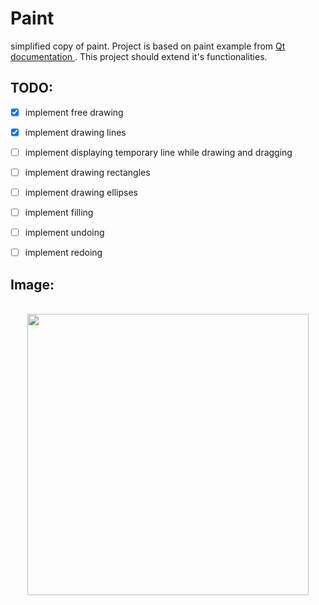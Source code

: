 # Paint

simplified copy of paint. 
Project is based on paint example from <a href="https://doc.qt.io/qt-5/qtwidgets-widgets-scribble-example.html" class="current">Qt documentation </a>. This project should extend it's functionalities.


## TODO:

- [x] implement free drawing
- [x] implement drawing lines
- [ ] implement displaying temporary line while drawing and dragging
- [ ] implement drawing rectangles
- [ ] implement drawing ellipses
- [ ] implement filling
- [ ] implement undoing
- [ ] implement redoing


## Image:
<p align="center">
<br>
  <img src="https://user-images.githubusercontent.com/25400249/56581582-8f696800-65d5-11e9-991b-1546416bde24.png" width="450"/>

